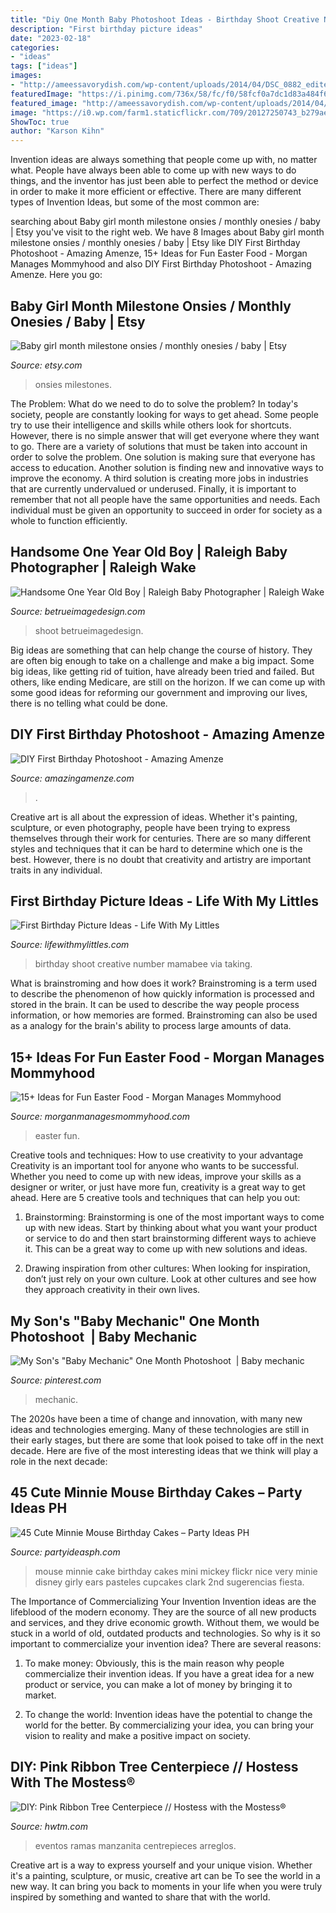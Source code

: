```yaml
---
title: "Diy One Month Baby Photoshoot Ideas - Birthday Shoot Creative Number Mamabee Via Taking"
description: "First birthday picture ideas"
date: "2023-02-18"
categories:
- "ideas"
tags: ["ideas"]
images:
- "http://ameessavorydish.com/wp-content/uploads/2014/04/DSC_0882_edited-1.jpg"
featuredImage: "https://i.pinimg.com/736x/58/fc/f0/58fcf0a7dc1d83a484f66b92fdb13f3b--baby-mechanic-one-month.jpg"
featured_image: "http://ameessavorydish.com/wp-content/uploads/2014/04/DSC_0882_edited-1.jpg"
image: "https://i0.wp.com/farm1.staticflickr.com/709/20127250743_b279ae0bb5_b.jpg?resize=640%2C960&amp;ssl=1"
ShowToc: true
author: "Karson Kihn"
---
```



Invention ideas are always something that people come up with, no matter what. People have always been able to come up with new ways to do things, and the inventor has just been able to perfect the method or device in order to make it more efficient or effective. There are many different types of Invention Ideas, but some of the most common are:

	

		
searching about Baby girl month milestone onsies / monthly onesies / baby | Etsy you've visit to the right web. We have 8 Images about Baby girl month milestone onsies / monthly onesies / baby | Etsy like DIY First Birthday Photoshoot - Amazing Amenze, 15+ Ideas for Fun Easter Food - Morgan Manages Mommyhood and also DIY First Birthday Photoshoot - Amazing Amenze. Here you go:
		
    
## Baby Girl Month Milestone Onsies / Monthly Onesies / Baby | Etsy

<img loading=lazy src="https://i.etsystatic.com/14983752/r/il/8995de/1544562497/il_794xN.1544562497_brw0.jpg" onerror="this.onerror=null;this.src='https://tse2.mm.bing.net/th?id=OIP.y4ABuVNB-aqxy8MpvL72EAHaKv&amp;pid=15.1';" alt="Baby girl month milestone onsies / monthly onesies / baby | Etsy">

_Source: etsy.com_

>onsies milestones. 

	

The Problem: What do we need to do to solve the problem?
In today's society, people are constantly looking for ways to get ahead. Some people try to use their intelligence and skills while others look for shortcuts. However, there is no simple answer that will get everyone where they want to go. There are a variety of solutions that must be taken into account in order to solve the problem. One solution is making sure that everyone has access to education. Another solution is finding new and innovative ways to improve the economy. A third solution is creating more jobs in industries that are currently undervalued or underused. Finally, it is important to remember that not all people have the same opportunities and needs. Each individual must be given an opportunity to succeed in order for society as a whole to function efficiently.

    
## Handsome One Year Old Boy | Raleigh Baby Photographer | Raleigh Wake

<img loading=lazy src="https://betrueimagedesign.com/wp-content/uploads/2016/01/12-10286-post/raleigh-baby-photographer(pp_w768_h1088).jpg" onerror="this.onerror=null;this.src='https://tse4.mm.bing.net/th?id=OIP.Owf8r7RwJr7t37GHrpy6iAHaKf&amp;pid=15.1';" alt="Handsome One Year Old Boy | Raleigh Baby Photographer | Raleigh Wake">

_Source: betrueimagedesign.com_

>shoot betrueimagedesign. 

	

Big ideas are something that can help change the course of history. They are often big enough to take on a challenge and make a big impact. Some big ideas, like getting rid of tuition, have already been tried and failed. But others, like ending Medicare, are still on the horizon. If we can come up with some good ideas for reforming our government and improving our lives, there is no telling what could be done.

    
## DIY First Birthday Photoshoot - Amazing Amenze

<img loading=lazy src="https://amazingamenze.com/wp-content/uploads/2020/04/first-birthday-photoshoot-300x400.jpg" onerror="this.onerror=null;this.src='https://tse1.mm.bing.net/th?id=OIP.dVmAyO6qQ_1eiQRG7qM8wwAAAA&amp;pid=15.1';" alt="DIY First Birthday Photoshoot - Amazing Amenze">

_Source: amazingamenze.com_

>. 

	

Creative art is all about the expression of ideas. Whether it's painting, sculpture, or even photography, people have been trying to express themselves through their work for centuries. There are so many different styles and techniques that it can be hard to determine which one is the best. However, there is no doubt that creativity and artistry are important traits in any individual.

    
## First Birthday Picture Ideas - Life With My Littles

<img loading=lazy src="https://i0.wp.com/farm1.staticflickr.com/709/20127250743_b279ae0bb5_b.jpg?resize=640%2C960&amp;ssl=1" onerror="this.onerror=null;this.src='https://tse4.mm.bing.net/th?id=OIP.AUc_NXrKsgTIUYlmOLJN-AHaLH&amp;pid=15.1';" alt="First Birthday Picture Ideas - Life With My Littles">

_Source: lifewithmylittles.com_

>birthday shoot creative number mamabee via taking. 

	

What is brainstroming and how does it work?
Brainstroming is a term used to describe the phenomenon of how quickly information is processed and stored in the brain. It can be used to describe the way people process information, or how memories are formed. Brainstroming can also be used as a analogy for the brain's ability to process large amounts of data.

    
## 15+ Ideas For Fun Easter Food - Morgan Manages Mommyhood

<img loading=lazy src="http://ameessavorydish.com/wp-content/uploads/2014/04/DSC_0882_edited-1.jpg" onerror="this.onerror=null;this.src='https://tse3.mm.bing.net/th?id=OIP.8N8BAw3B9UIZxMM4ECNKugHaKI&amp;pid=15.1';" alt="15+ Ideas for Fun Easter Food - Morgan Manages Mommyhood">

_Source: morganmanagesmommyhood.com_

>easter fun. 

	

Creative tools and techniques: How to use creativity to your advantage
Creativity is an important tool for anyone who wants to be successful. Whether you need to come up with new ideas, improve your skills as a designer or writer, or just have more fun, creativity is a great way to get ahead. Here are 5 creative tools and techniques that can help you out:
1. Brainstorming: Brainstorming is one of the most important ways to come up with new ideas. Start by thinking about what you want your product or service to do and then start brainstorming different ways to achieve it. This can be a great way to come up with new solutions and ideas.

2. Drawing inspiration from other cultures: When looking for inspiration, don’t just rely on your own culture. Look at other cultures and see how they approach creativity in their own lives.

    
## My Son&#039;s &quot;Baby Mechanic&quot; One Month Photoshoot ️ | Baby Mechanic

<img loading=lazy src="https://i.pinimg.com/736x/58/fc/f0/58fcf0a7dc1d83a484f66b92fdb13f3b--baby-mechanic-one-month.jpg" onerror="this.onerror=null;this.src='https://tse1.mm.bing.net/th?id=OIP.pFcwmtVS_88D2D81tnITyAHaE7&amp;pid=15.1';" alt="My Son&#039;s &quot;Baby Mechanic&quot; One Month Photoshoot ️ | Baby mechanic">

_Source: pinterest.com_

>mechanic. 

	

The 2020s have been a time of change and innovation, with many new ideas and technologies emerging. Many of these technologies are still in their early stages, but there are some that look poised to take off in the next decade. Here are five of the most interesting ideas that we think will play a role in the next decade:

    
## 45 Cute Minnie Mouse Birthday Cakes – Party Ideas PH

<img loading=lazy src="http://www.partyideasph.com/wp-content/uploads/2016/12/Party-Ideas-PH-Minnie-Mouse-Birthday-Cakes-9.jpg" onerror="this.onerror=null;this.src='https://tse2.mm.bing.net/th?id=OIP.yPahPlR809Ftbu-RDeK6XAHaJ4&amp;pid=15.1';" alt="45 Cute Minnie Mouse Birthday Cakes – Party Ideas PH">

_Source: partyideasph.com_

>mouse minnie cake birthday cakes mini mickey flickr nice very minie disney girly ears pasteles cupcakes clark 2nd sugerencias fiesta. 

	

The Importance of Commercializing Your Invention
Invention ideas are the lifeblood of the modern economy. They are the source of all new products and services, and they drive economic growth. Without them, we would be stuck in a world of old, outdated products and technologies.
So why is it so important to commercialize your invention idea? There are several reasons:

1. To make money: Obviously, this is the main reason why people commercialize their invention ideas. If you have a great idea for a new product or service, you can make a lot of money by bringing it to market.

2. To change the world: Invention ideas have the potential to change the world for the better. By commercializing your idea, you can bring your vision to reality and make a positive impact on society.


    
## DIY: Pink Ribbon Tree Centerpiece // Hostess With The Mostess®

<img loading=lazy src="https://www.hwtm.com/wp-content/uploads/2010/10/pinkribbon_centerpiece_1.jpg?is-pending-load=1" onerror="this.onerror=null;this.src='https://tse3.mm.bing.net/th?id=OIP.9PAdxw4c3g-k1PbzWqINGAHaJm&amp;pid=15.1';" alt="DIY: Pink Ribbon Tree Centerpiece // Hostess with the Mostess®">

_Source: hwtm.com_

>eventos ramas manzanita centrepieces arreglos. 

	

Creative art is a way to express yourself and your unique vision. Whether it's a painting, sculpture, or music, creative art can be To see the world in a new way. It can bring you back to moments in your life when you were truly inspired by something and wanted to share that with the world.

